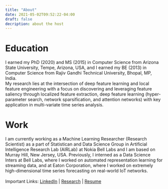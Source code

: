```yaml
---
title: "About"
date: 2021-05-02T09:52:22-04:00
draft: false
decription: about the host
---
```


# Education

I earned my PhD (2020) and MS (2015) in Computer Science from Arizona State University, Tempe, Arizona, USA, and I earned my BE (2013) in Computer Science from Rajiv Gandhi Technical University, Bhopal, MP, India.
\
My research lies at the intersection of deep feature learning and local feature engineering with a focus on discovering and leveraging feature saliency through localized feature extraction, deep feature learning (hyper-parameter search, network sparsification, and attention networks) with key application in multi-variate time series analysis.

# Work

I am currently working as a Machine Learning Researcher (Research Scientist) as a part of Statistican and Data Science Group in Artificial Intelligence Research Lab (AIRLab) at Nokia Bell Labs and I am based on Murray Hill, New Jersey, USA. Previously, I interned as a Data Science Inters at Bell Labs, where I worked on automated representation learning for streaming data, and at Eaton Corporation, where I worked on extremely high-dimensional time series forecasting on real-world IoT networks.
\
\
Important Links:
[LinkedIn](https://www.linkedin.com/in/yashgarg1232?utm_source=homepage) |
[Research](/research/) |
[Resume](/files/Yash_Garg_Resume.pdf)
